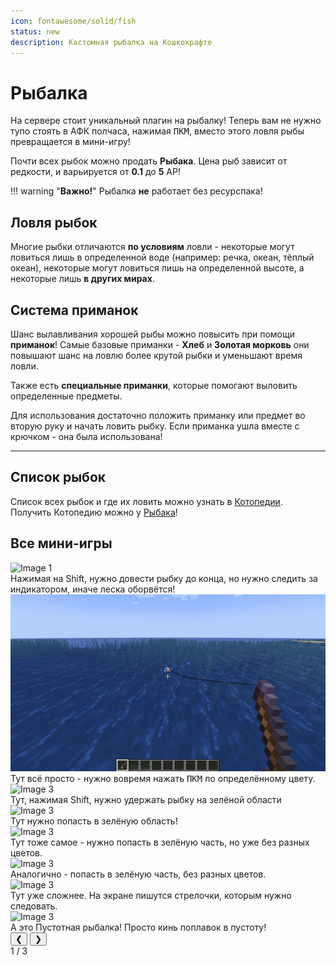 ```yaml
---
icon: fontawesome/solid/fish
status: new
description: Кастомная рыбалка на Кошкокрафте
---
```


# Рыбалка

На сервере стоит уникальный плагин на рыбалку! Теперь вам не нужно тупо стоять в АФК полчаса, нажимая <span class="keys"><kbd>ПКМ</kbd></span>, вместо этого ловля рыбы превращается в мини-игру!

Почти всех рыбок можно продать **Рыбака**. Цена рыб зависит от редкости, и варьируется от **0.1** до **5** АР!  

!!! warning "**Важно!**"
    Рыбалка **не** работает без ресурспака!

## Ловля рыбок

Многие рыбки отличаются **по условиям** ловли - некоторые могут ловиться лишь в определенной воде (например: речка, океан, тёплый океан), некоторые могут ловиться лишь на определенной высоте, а некоторые лишь **в других мирах**.

## Система приманок

Шанс вылавливания хорошей рыбы можно повысить при помощи **приманок**! Самые базовые приманки - **Хлеб** и **Золотая морковь** они повышают шанс на ловлю более крутой рыбки и уменьшают время ловли.

Также есть **специальные приманки**, которые помогают выловить определенные предметы.

Для использования достаточно положить приманку или предмет во вторую руку и начать ловить рыбку. Если приманка ушла вместе с крючком - она была использована!

***

## Список рыбок

Список всех рыбок и где их ловить можно узнать в [Котопедии](../../items/custom_items/cotopedia.md). Получить Котопедию можно у [Рыбака](npc.md)!

## Все мини-игры

<div class="carousel-container">
  <div class="carousel">
    <div class="carousel-item">
      <img src="../../../assets/fishing/race.gif" class="carousel-image" alt="Image 1">
      <div class="carousel-caption">Нажимая на Shift, нужно довести рыбку до конца, но нужно следить за индикатором, иначе леска оборвётся!</div>
    </div>
    <div class="carousel-item">
      <img src="../../../assets/fishing/color.gif" class="carousel-image" alt="Image 2">
      <div class="carousel-caption">Тут всё просто - нужно вовремя нажать <span class="keys"><kbd>ПКМ</kbd></span> по определённому цвету.</div>
    </div>
    <div class="carousel-item">
      <img src="../../../assets/fishing/hold.gif" class="carousel-image" alt="Image 3">
      <div class="carousel-caption">Тут, нажимая Shift, нужно удержать рыбку на зелёной области </div>
    </div>
    <div class="carousel-item">
      <img src="../../../assets/fishing/click_v1.gif" class="carousel-image" alt="Image 3">
      <div class="carousel-caption">Тут нужно попасть в зелёную область! </div>
    </div>
    <div class="carousel-item">
      <img src="../../../assets/fishing/click_v2.gif" class="carousel-image" alt="Image 3">
      <div class="carousel-caption">Тут тоже самое - нужно попасть в зелёную часть, но уже без разных цветов.</div>
    </div>
    <div class="carousel-item">
      <img src="../../../assets/fishing/click_v3.gif" class="carousel-image" alt="Image 3">
      <div class="carousel-caption">Аналогично - попасть в зелёную часть, без разных цветов.</div>
    </div>
    <div class="carousel-item">
      <img src="../../../assets/fishing/dance.gif" class="carousel-image" alt="Image 3">
      <div class="carousel-caption">Тут уже сложнее. На экране пишутся стрелочки, которым нужно следовать.  </div>
    </div>
    <div class="carousel-item">
      <img src="../../../assets/fishing/void_fishing.png" class="carousel-image" alt="Image 3">
      <div class="carousel-caption">А это Пустотная рыбалка! Просто кинь поплавок в пустоту!  </div>
  </div>
  <button class="carousel-button prev-button">&#10094;</button>
  <button class="carousel-button next-button">&#10095;</button>
  <div class="carousel-counter">1 / 3</div>
</div>